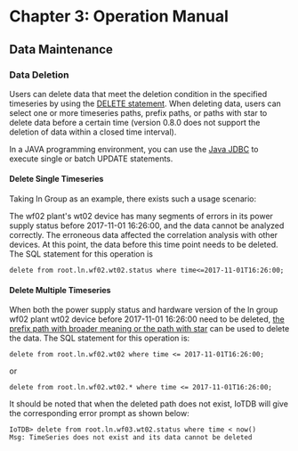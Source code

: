 <!--

    Licensed to the Apache Software Foundation (ASF) under one
    or more contributor license agreements.  See the NOTICE file
    distributed with this work for additional information
    regarding copyright ownership.  The ASF licenses this file
    to you under the Apache License, Version 2.0 (the
    "License"); you may not use this file except in compliance
    with the License.  You may obtain a copy of the License at

        http://www.apache.org/licenses/LICENSE-2.0

    Unless required by applicable law or agreed to in writing,
    software distributed under the License is distributed on an
    "AS IS" BASIS, WITHOUT WARRANTIES OR CONDITIONS OF ANY
    KIND, either express or implied.  See the License for the
    specific language governing permissions and limitations
    under the License.

-->

# Chapter 3: Operation Manual

## Data Maintenance

<!-- > 
### Data Update

Users can use [UPDATE statements](/#/Documents/latest/chap5/sec1) to update data over a period of time in a specified timeseries. When updating data, users can select a timeseries to be updated (version 0.8.0 does not support multiple timeseries updates) and specify a time point or period to be updated (version 0.8.0 must have time filtering conditions).

In a JAVA programming environment, you can use the [Java JDBC](/#/Documents/latest/chap6/sec1) to execute single or batch UPDATE statements.

#### Update Single Timeseries
Taking the power supply status of ln group wf02 plant wt02 device as an example, there exists such a usage scenario:

After data access and analysis, it is found that the power supply status from 2017-11-01 15:54:00 to 2017-11-01 16:00:00 is true, but the actual power supply status is abnormal. You need to update the status to false during this period. The SQL statement for this operation is:

```
update root.ln.wf02 SET wt02.status = false where time <=2017-11-01T16:00:00 and time >= 2017-11-01T15:54:00
```
It should be noted that when the updated data type does not match the actual data type, IoTDB will give the corresponding error prompt as shown below:

```
IoTDB> update root.ln.wf02 set wt02.status = 1205 where time < now()
error: The BOOLEAN data type should be true/TRUE or false/FALSE
```
When the updated path does not exist, IoTDB will give the corresponding error prompt as shown below:

```
IoTDB> update root.ln.wf02 set wt02.sta = false where time < now()
Msg: do not select any existing series
```
-->

### Data Deletion

Users can delete data that meet the deletion condition in the specified timeseries by using the [DELETE statement](/#/Documents/latest/chap5/sec1). When deleting data, users can select one or more timeseries paths, prefix paths, or paths with star  to delete data before a certain time (version 0.8.0 does not support the deletion of data within a closed time interval).

In a JAVA programming environment, you can use the [Java JDBC](/#/Documents/latest/chap6/sec1) to execute single or batch UPDATE statements.

#### Delete Single Timeseries
Taking ln Group as an example, there exists such a usage scenario:

The wf02 plant's wt02 device has many segments of errors in its power supply status before 2017-11-01 16:26:00, and the data cannot be analyzed correctly. The erroneous data affected the correlation analysis with other devices. At this point, the data before this time point needs to be deleted. The SQL statement for this operation is

```
delete from root.ln.wf02.wt02.status where time<=2017-11-01T16:26:00;
```

#### Delete Multiple Timeseries
When both the power supply status and hardware version of the ln group wf02 plant wt02 device before 2017-11-01 16:26:00 need to be deleted, [the prefix path with broader meaning or the path with star](/#/Documents/latest/chap2/sec1) can be used to delete the data. The SQL statement for this operation is:

```
delete from root.ln.wf02.wt02 where time <= 2017-11-01T16:26:00;
```
or

```
delete from root.ln.wf02.wt02.* where time <= 2017-11-01T16:26:00;
```
It should be noted that when the deleted path does not exist, IoTDB will give the corresponding error prompt as shown below:

```
IoTDB> delete from root.ln.wf03.wt02.status where time < now()
Msg: TimeSeries does not exist and its data cannot be deleted
```
